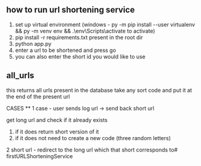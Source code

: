 ## how to run url shortening service
1. set up virtual environment (windows - py -m pip install --user virtualenv
 && py -m venv env && .\env\Scripts\activate
 to activate)
2. pip install -r requirements.txt present in the root dir
3. python app.py
4. enter a url to be shortened and press go
5. you can also enter the short id you would like to use 

## all_urls
this returns all urls present in the database
take any sort code and put it at the end of the present url



CASES **
1 case - user sends log url -> send back short url

get long url and check if it already exists 
1. if it does return short version of it
2. if it does not need to create a new code (three random letters)

2 short url - redirect to the long url which that short corresponds to# firstURLShorteningService
